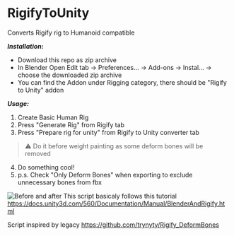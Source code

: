 # RigifyToUnity
Converts Rigify rig to Humanoid compatible  

**_Installation:_** 
- Download this repo as zip archive
- In Blender Open Edit tab -> Preferences... -> Add-ons -> Instal... -> choose the downloaded zip archive
- You can find the Addon under Rigging category, there should be "Rigify to Unity" addon

**_Usage:_** 
1) Create Basic Human Rig
2) Press "Generate Rig" from Rigify tab
3) Press "Prepare rig for unity" from Rigify to Unity converter tab
> :warning: Do it before weight painting as some deform bones will be removed
4) Do something cool!
5) p.s. Check "Only Deform Bones" when exporting to exclude unnecessary bones from fbx

![Before and after](https://github.com/AlexLemminG/RigifyToUnity/raw/master/HowTo/6%20-%20diff.png)
This script basicaly follows this tutorial  
https://docs.unity3d.com/560/Documentation/Manual/BlenderAndRigify.html

Script inspired by legacy https://github.com/trynyty/Rigify_DeformBones  
